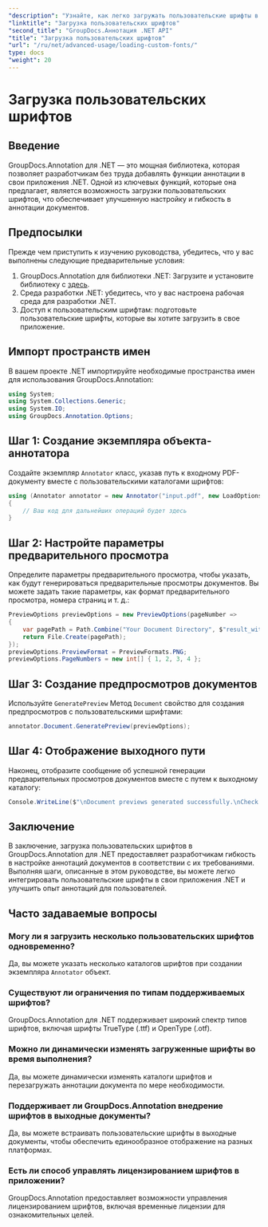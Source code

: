 ```yaml
---
"description": "Узнайте, как легко загружать пользовательские шрифты в GroupDocs.Annotation для .NET для улучшения аннотации документов. Следуйте нашим пошаговым инструкциям для легкой интеграции."
"linktitle": "Загрузка пользовательских шрифтов"
"second_title": "GroupDocs.Аннотация .NET API"
"title": "Загрузка пользовательских шрифтов"
"url": "/ru/net/advanced-usage/loading-custom-fonts/"
type: docs
"weight": 20
---
```


# Загрузка пользовательских шрифтов

## Введение
GroupDocs.Annotation для .NET — это мощная библиотека, которая позволяет разработчикам без труда добавлять функции аннотации в свои приложения .NET. Одной из ключевых функций, которые она предлагает, является возможность загрузки пользовательских шрифтов, что обеспечивает улучшенную настройку и гибкость в аннотации документов.
## Предпосылки
Прежде чем приступить к изучению руководства, убедитесь, что у вас выполнены следующие предварительные условия:
1. GroupDocs.Annotation для библиотеки .NET: Загрузите и установите библиотеку с [здесь](https://releases.groupdocs.com/annotation/net/).
2. Среда разработки .NET: убедитесь, что у вас настроена рабочая среда для разработки .NET.
3. Доступ к пользовательским шрифтам: подготовьте пользовательские шрифты, которые вы хотите загрузить в свое приложение.

## Импорт пространств имен
В вашем проекте .NET импортируйте необходимые пространства имен для использования GroupDocs.Annotation:
```csharp
using System;
using System.Collections.Generic;
using System.IO;
using GroupDocs.Annotation.Options;
```
## Шаг 1: Создание экземпляра объекта-аннотатора
Создайте экземпляр `Annotator` класс, указав путь к входному PDF-документу вместе с пользовательскими каталогами шрифтов:
```csharp
using (Annotator annotator = new Annotator("input.pdf", new LoadOptions { FontDirectories = new List<string> { Constants.GetFontDirectory() } }))
{
    // Ваш код для дальнейших операций будет здесь
}
```
## Шаг 2: Настройте параметры предварительного просмотра
Определите параметры предварительного просмотра, чтобы указать, как будут генерироваться предварительные просмотры документов. Вы можете задать такие параметры, как формат предварительного просмотра, номера страниц и т. д.:
```csharp
PreviewOptions previewOptions = new PreviewOptions(pageNumber =>
{
    var pagePath = Path.Combine("Your Document Directory", $"result_with_font_{pageNumber}.png");
    return File.Create(pagePath);
});
previewOptions.PreviewFormat = PreviewFormats.PNG;
previewOptions.PageNumbers = new int[] { 1, 2, 3, 4 };
```
## Шаг 3: Создание предпросмотров документов
Используйте `GeneratePreview` Метод `Document` свойство для создания предпросмотров с пользовательскими шрифтами:
```csharp
annotator.Document.GeneratePreview(previewOptions);
```
## Шаг 4: Отображение выходного пути
Наконец, отобразите сообщение об успешной генерации предварительных просмотров документов вместе с путем к выходному каталогу:
```csharp
Console.WriteLine($"\nDocument previews generated successfully.\nCheck output in {"Your Document Directory"}.");
```

## Заключение
В заключение, загрузка пользовательских шрифтов в GroupDocs.Annotation для .NET предоставляет разработчикам гибкость в настройке аннотаций документов в соответствии с их требованиями. Выполняя шаги, описанные в этом руководстве, вы можете легко интегрировать пользовательские шрифты в свои приложения .NET и улучшить опыт аннотаций для пользователей.
## Часто задаваемые вопросы
### Могу ли я загрузить несколько пользовательских шрифтов одновременно?
Да, вы можете указать несколько каталогов шрифтов при создании экземпляра `Annotator` объект.
### Существуют ли ограничения по типам поддерживаемых шрифтов?
GroupDocs.Annotation для .NET поддерживает широкий спектр типов шрифтов, включая шрифты TrueType (.ttf) и OpenType (.otf).
### Можно ли динамически изменять загруженные шрифты во время выполнения?
Да, вы можете динамически изменять каталоги шрифтов и перезагружать аннотации документа по мере необходимости.
### Поддерживает ли GroupDocs.Annotation внедрение шрифтов в выходные документы?
Да, вы можете встраивать пользовательские шрифты в выходные документы, чтобы обеспечить единообразное отображение на разных платформах.
### Есть ли способ управлять лицензированием шрифтов в приложении?
GroupDocs.Annotation предоставляет возможности управления лицензированием шрифтов, включая временные лицензии для ознакомительных целей.